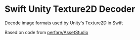 # Swift Unity Texture2D Decoder

Decode image formats used by Unity's Texture2D in Swift

Based on code from [perfare/AssetStudio](https://github.com/Perfare/AssetStudio)
